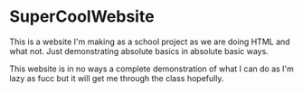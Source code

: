 # SuperCoolWebsite
This is a website I'm making as a school project as we are doing HTML and what not. Just demonstrating absolute basics in absolute basic ways.

This website is in no ways a complete demonstration of what I can do as I'm lazy as fucc but it will get me through the class hopefully.
